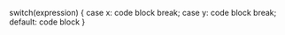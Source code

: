 switch(expression) {
  case x:
    code block
    break;
  case y:
    code block
    break;
  default:
    code block
}



